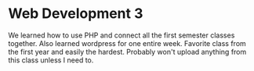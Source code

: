 # Web Development 3

We learned how to use PHP and connect all the first semester classes together. Also learned wordpress for one entire week. Favorite class from the first year and easily the hardest. Probably won't upload anything from this class unless I need to.

